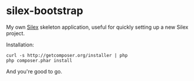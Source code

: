silex-bootstrap
===============

My own [Silex](http://silex.sensiolabs.org/) skeleton application, useful 
for quickly setting up a new Silex project.

Installation: 

    curl -s http://getcomposer.org/installer | php
    php composer.phar install

And you're good to go. 

